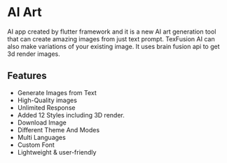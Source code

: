 # AI Art
AI app created by flutter framework and it is a new AI art generation tool that can create amazing images from just text prompt. TexFusion AI can also make variations of your existing image. It uses brain fusion api to get 3d render images.


## Features
- Generate Images from Text
- High-Quality images
- Unlimited Response
- Added 12 Styles including 3D render.
- Download Image
- Different Theme And Modes
- Multi Languages
- Custom Font
- Lightweight & user-friendly


